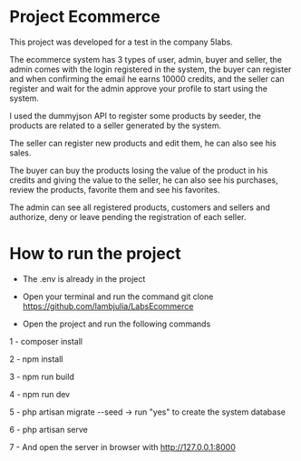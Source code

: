 
# Project Ecommerce 

This project was developed for a test in the company 5labs.

The ecommerce system has 3 types of user, admin, buyer and seller, the admin comes with the login registered in the system, the buyer can register and when confirming the email he earns 10000 credits, and the seller can register and wait for the admin approve your profile to start using the system.

I used the dummyjson API to register some products by seeder, the products are related to a seller generated by the system.

The seller can register new products and edit them, he can also see his sales.

The buyer can buy the products losing the value of the product in his credits and giving the value to the seller, he can also see his purchases, review the products, favorite them and see his favorites.

The admin can see all registered products, customers and sellers and authorize, deny or leave pending the registration of each seller.

# How to run the project

- The .env is already in the project
- Open your terminal and run the command
git clone https://github.com/lambjulia/LabsEcommerce

- Open the project and run the following commands

1 - composer install

2 - npm install

3 - npm run build

4 - npm run dev

5 - php artisan migrate --seed -> run "yes" to create the system database

6 - php artisan serve

7 - And open the server in browser with http://127.0.0.1:8000